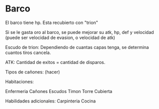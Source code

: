 # Barco

El barco tiene hp. Esta recubierto con "trion"

Si se le gasta oro al barco, se puede mejorar su atk, hp, def y velocidad (puede ser velocidad de evasion, o velocidad de atk)

Escudo de trion: Dependiendo de cuantas capas tenga, se determina cuantos tiros cancela. 

ATK: Cantidad de exitos = cantidad de disparos.

Tipos de cañones: (hacer)


Habitaciones:

Enfermeria
Cañones
Escudos
Timon
Torre
Cubierta


Habilidades adicionales:
Carpinteria
Cocina